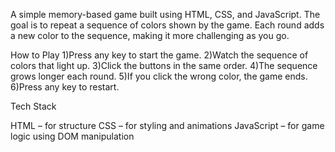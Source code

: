 A simple memory-based game built using HTML, CSS, and JavaScript. The goal is to repeat a sequence of colors shown by the game. Each round adds a new color to the sequence, making it more challenging as you go.

How to Play
1)Press any key to start the game.
2)Watch the sequence of colors that light up.
3)Click the buttons in the same order.
4)The sequence grows longer each round.
5)If you click the wrong color, the game ends.
6)Press any key to restart.

Tech Stack

HTML – for structure
CSS – for styling and animations
JavaScript – for game logic using DOM manipulation
